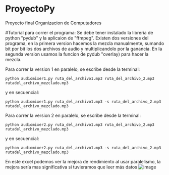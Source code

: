 # ProyectoPy
Proyecto final Organizacion de Computadores

#Tutorial para correr el programa:
Se debe tener instalado la libreria de python "pydub" y la aplicaion de "ffmpeg".
Existen dos versiones del programa, en la primera version hacemos la mezcla manualmente, sumando bit por bit los dos archivos de audio y multiplicandolo por la ganancia. En la segunda version usamos la funcion de pydub "overlay)
para hacer la mezcla.

Para correr la version 1 en paralelo, se escribe desde la terminal:
```
python audiomixer1.py ruta_del_archivo1.mp3 ruta_del_archivo_2.mp3 rutadel_archivo_mezclado.mp3
```
y en secuencial:
```
python audiomixer1.py ruta_del_archivo1.mp3 -s ruta_del_archivo_2.mp3 rutadel_archivo_mezclado.mp3
```

Para correr la version 2 en paralelo, se escribe desde la terminal:
```
python audiomixer2.py ruta_del_archivo1.mp3 ruta_del_archivo_2.mp3 rutadel_archivo_mezclado.mp3
```
y en secuencial:
```
python audiomixer2.py ruta_del_archivo1.mp3 -s ruta_del_archivo_2.mp3 rutadel_archivo_mezclado.mp3
```

En este excel podemos ver la mejora de rendimiento al usar paralelismo, la mejora sería mas significativa si tuvieramos que leer más datos
![image](https://github.com/AlbertoD10-10/ProyectoPy/assets/67118511/62d6970f-1afe-42f4-941a-25cc42d50b9a)
